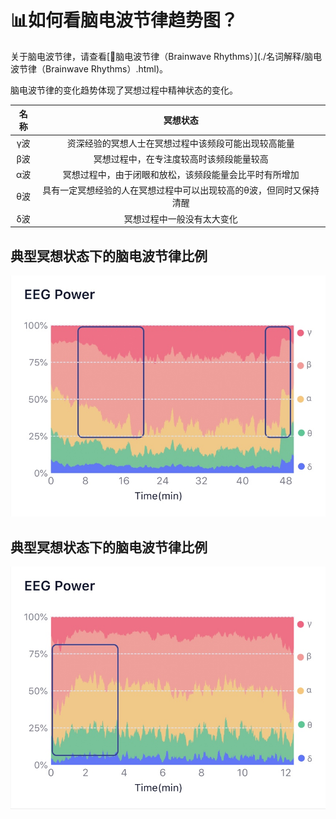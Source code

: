 
# 📊如何看脑电波节律趋势图？

关于脑电波节律，请查看[🔋脑电波节律（Brainwave Rhythms）](./名词解释/脑电波节律（Brainwave Rhythms）.html)。

脑电波节律的变化趋势体现了冥想过程中精神状态的变化。

| 名称 | 冥想状态 |
| :---: | :---: |
| γ波 | 资深经验的冥想人士在冥想过程中该频段可能出现较高能量 |
| β波 | 冥想过程中，在专注度较高时该频段能量较高 |
| α波 | 冥想过程中，由于闭眼和放松，该频段能量会比平时有所增加 |
| θ波 | 具有一定冥想经验的人在冥想过程中可以出现较高的θ波，但同时又保持清醒 |
| δ波 | 冥想过程中一般没有太大变化 |

## 典型冥想状态下的脑电波节律比例
![该被试3年冥想经验；随着进入冥想状态，β波比例和γ波比例逐渐增加；冥想结束后，β波和γ波快速恢复至冥想前状态](media/15971256507125.jpg)


## 典型冥想状态下的脑电波节律比例
![该被试几乎无冥想经验；闭眼放松时，α波比例增加，β波与γ波无明显变化趋势](media/15971256756259.jpg)

